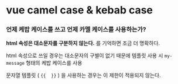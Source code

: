 # vue camel case & kebab case


### 언제 케밥 케이스를 쓰고 언제 카멜 케이스를 사용하는가?

**html 속성은 대소문자를 구분하지 않는다.** 를 기억하면 조금 더 명확하다.

html 속성으로 쓰일 경우는 대소문자의 구별이 없기 때문에 템플릿 사용 시  `my-message` 형태의 케밥 케이스를 사용

 

문자열 템플릿 ( `{{  }}` )  을 사용하는 경우는 이 제한이 적용되지 않는다.
